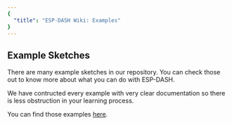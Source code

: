 ```yaml
---
{
  "title": "ESP-DASH Wiki: Examples"
}
---
```

## Example Sketches

There are many example sketches in our repository. You can check those out to know more about what you can do with ESP-DASH.


We have contructed every example with very clear documentation so there is less obstruction in your learning process.


You can find those examples [here](https://github.com/ayushsharma82/ESP-DASH/tree/master/examples).
